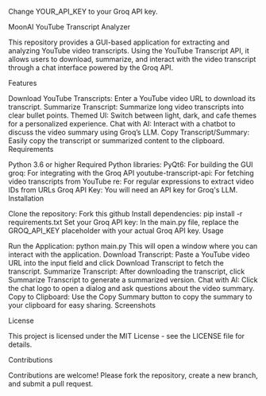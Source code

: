 Change YOUR_API_KEY to your Groq API key.

MoonAI YouTube Transcript Analyzer

This repository provides a GUI-based application for extracting and analyzing YouTube video transcripts. Using the YouTube Transcript API, it allows users to download, summarize, and interact with the video transcript through a chat interface powered by the Groq API.

Features

Download YouTube Transcripts: Enter a YouTube video URL to download its transcript.
Summarize Transcript: Summarize long video transcripts into clear bullet points.
Themed UI: Switch between light, dark, and cafe themes for a personalized experience.
Chat with AI: Interact with a chatbot to discuss the video summary using Groq’s LLM.
Copy Transcript/Summary: Easily copy the transcript or summarized content to the clipboard.
Requirements

Python 3.6 or higher
Required Python libraries:
PyQt6: For building the GUI
groq: For integrating with the Groq API
youtube-transcript-api: For fetching video transcripts from YouTube
re: For regular expressions to extract video IDs from URLs
Groq API Key: You will need an API key for Groq's LLM.
Installation

Clone the repository:
Fork this github
Install dependencies:
pip install -r requirements.txt
Set your Groq API key: In the main.py file, replace the GROQ_API_KEY placeholder with your actual Groq API key.
Usage

Run the Application:
python main.py
This will open a window where you can interact with the application.
Download Transcript:
Paste a YouTube video URL into the input field and click Download Transcript to fetch the transcript.
Summarize Transcript:
After downloading the transcript, click Summarize Transcript to generate a summarized version.
Chat with AI:
Click the chat logo to open a dialog and ask questions about the video summary.
Copy to Clipboard:
Use the Copy Summary button to copy the summary to your clipboard for easy sharing.
Screenshots

License

This project is licensed under the MIT License - see the LICENSE file for details.

Contributions

Contributions are welcome! Please fork the repository, create a new branch, and submit a pull request.

